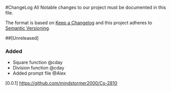 #ChangeLog
All Notable changes to our project must be documented in this file.

The format is based on [Keep a Changelog](http://keepachangelog.com/)
and this project adheres to [Semantic Versioning](http://semver.org/).

##[Unreleased]
### Added
- Square function	@cday
- Division function 	@cday
- Added prompt file	@Alex




[0.0.1] https://github.com/mindstormer2000/Cs-2810